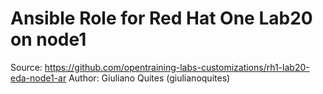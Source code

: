 # Ansible Role for Red Hat One Lab20 on node1

Source: https://github.com/opentraining-labs-customizations/rh1-lab20-eda-node1-ar
Author: Giuliano Quites (giulianoquites)
